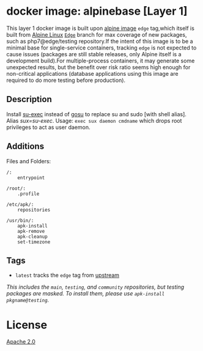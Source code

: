 # docker image: alpinebase [Layer 1]

This layer 1 docker image is built upon [alpine image](https://hub.docker.com/r/_/alpine/) `edge` tag,which itself is built from [Alpine Linux](https://alpinelinux.org/) [`Edge`](http://wiki.alpinelinux.org/wiki/Edge) branch for max coverage of new packages, such as php7@edge/testing repository.If the intent of this image is to be a minimal base for single-service containers, tracking `edge` is not expected to cause issues (packages are still stable releases, only Alpine itself is a development build).For multiple-process containers, it may generate some unexpected results, but the benefit over risk ratio seems high enough for non-critical applications (database applications using this image are required to do more testing before production).

## Description

Install [su-exec](https://github.com/ncopa/su-exec) instead of [gosu](https://github.com/tianon/gosu) to replace su and sudo [with shell alias]. Alias *sux=su-exec*. Usage:
`exec sux daemon cmdname` which drops root privileges to act as user daemon.


## Additions
Files and Folders: 
```
/:
	entrypoint

/root/:
	.profile

/etc/apk/:
	repositories
    
/usr/bin/:
	apk-install
    apk-remove
    apk-cleanup
    set-timezone
```

## Tags

* `latest` tracks the `edge` tag from [upstream](https://hub.docker.com/r/_/alpine/)

_This includes the `main`, `testing`, and `community` repositories, but testing packages are masked. To install them, please use `apk-install pkgname@testing`._

# License
[Apache 2.0](https://www.tldrlegal.com/l/apache2)

